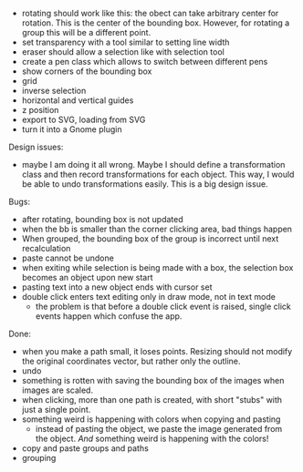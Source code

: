  * rotating should work like this: the obect can take arbitrary center for
   rotation. This is the center of the bounding box. However, for rotating
   a group this will be a different point.
 * set transparency with a tool similar to setting line width
 * eraser should allow a selection like with selection tool
 * create a pen class which allows to switch between different pens
 * show corners of the bounding box
 * grid
 * inverse selection
 * horizontal and vertical guides
 * z position
 * export to SVG, loading from SVG
 * turn it into a Gnome plugin

Design issues:
 * maybe I am doing it all wrong. Maybe I should define a transformation
   class and then record transformations for each object. This way, I
   would be able to undo transformations easily. This is a big design
   issue.

Bugs:
 * after rotating, bounding box is not updated
 * when the bb is smaller than the corner clicking area, bad things happen
 * When grouped, the bounding box of the group is incorrect until next
   recalculation
 * paste cannot be undone
 * when exiting while selection is being made with a box, the selection
   box becomes an object upon new start
 * pasting text into a new object ends with cursor set
 * double click enters text editing only in draw mode, not in text mode
   - the problem is that before a double click event is raised, single
     click events happen which confuse the app.

Done:
 * when you make a path small, it loses points. Resizing should not modify
   the original coordinates vector, but rather only the outline.
 * undo
 * something is rotten with saving the bounding box of the images when
    images are scaled.
 * when clicking, more than one path is created, with short "stubs" with
   just a single point.
 * something weird is happening with colors when copying and pasting
   - instead of pasting the object, we paste the image generated from the
     object. *And* something weird is happening with the colors!
 * copy and paste groups and paths
 * grouping
